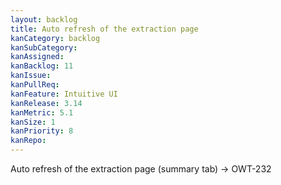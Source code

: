 ```yaml
---
layout: backlog
title: Auto refresh of the extraction page
kanCategory: backlog
kanSubCategory:
kanAssigned:
kanBacklog: 11
kanIssue:
kanPullReq:
kanFeature: Intuitive UI
kanRelease: 3.14
kanMetric: 5.1
kanSize: 1
kanPriority: 8
kanRepo:
---
```

Auto refresh of the extraction page (summary tab) -> OWT-232
